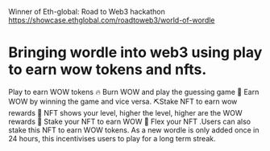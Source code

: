 Winner of Eth-global: Road to Web3 hackathon
https://showcase.ethglobal.com/roadtoweb3/world-of-wordle

# Bringing wordle into web3 using play to earn wow tokens and nfts.

Play to earn WOW tokens
🔥 Burn WOW and play the guessing game
💸 Earn WOW by winning the game and vice versa.
⛏Stake NFT to earn wow rewards
🙌 NFT shows your level, higher the level, higher are the WOW rewards
🏪 Stake your NFT to earn WOW 
💪 Flex your NFT .Users can also stake this NFT to earn WOW tokens. 
As a new wordle is only added once in 24 hours, this incentivises users to play for a long term streak. 

